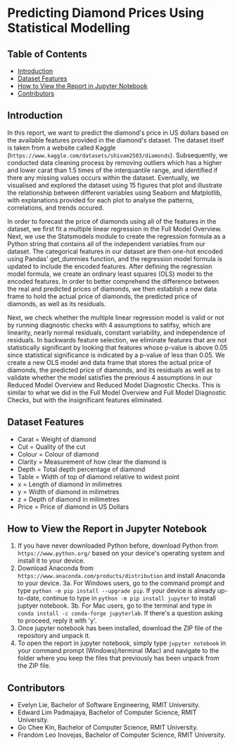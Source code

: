 <h1>Predicting Diamond Prices Using Statistical Modelling</h1>
<h2>Table of Contents</h2>

- [Introduction](#introduction)
- [Dataset Features](#dataset-features)
- [How to View the Report in Jupyter Notebook](#how-to-view-the-report-in-jupyter-notebook)
- [Contributors](#contributors)

## Introduction
In this report, we want to predict the diamond's price in US dollars based on the available features provided in the diamond's dataset. The dataset itself is taken from a website called Kaggle (``https://www.kaggle.com/datasets/shivam2503/diamonds``). Subsequently, we conducted data cleaning process by removing outliers which has a higher and lower carat than 1.5 times of the interquantile range, and identified if there any missing values occurs within the dataset. Eventually, we visualised and explored the dataset using 15 figures that plot and illustrate the relationship between different variables using Seaborn and Matplotlib, with explanations provided for each plot to analyse the patterns, correlations, and trends occured. 
    
In order to forecast the price of diamonds using all of the features in the dataset, we first fit a multiple linear regression in the Full Model Overview. Next, we use the Statsmodels module to create the regression formula as a Python string that contains all of the independent variables from our dataset. The categorical features in our dataset are then one-hot encoded using Pandas' get_dummies function, and the regression model formula is updated to include the encoded features. After defining the regression model formula, we create an ordinary least squares (OLS) model to the encoded features. In order to better comprehend the difference between the real and predicted prices of diamonds, we then establish a new data frame to hold the actual price of diamonds, the predicted price of diamonds, as well as its residuals.

Next, we check whether the multiple linear regression model is valid or not by running diagnostic checks with 4 assumptions to satifsy, which are linearity, nearly normal residuals, constant variability, and independence of residuals. In backwards feature selection, we eliminate features that are not statistically significant by looking that features whose p-value is above 0.05 since statistical significance is indicated by a p-value of less than 0.05. We create a new OLS model and data frame that stores the actual price of diamonds, the predicted price of diamonds, and its residuals as well as to validate whether the model satisfies the previous 4 assumptions in our Reduced Model Overview and Reduced Model Diagnostic Checks. This is similar to what we did in the Full Model Overview and Full Model Diagnostic Checks, but with the insignificant features eliminated.

## Dataset Features
* Carat = Weight of diamond
* Cut = Quality of the cut
* Colour = Colour of diamond
* Clarity = Measurement of how clear the diamond is
* Depth = Total depth percentage of diamond
* Table = Width of top of diamond relative to widest point
* x = Length of diamond in milimetres
* y = Width of diamond in milimetres
* z = Depth of diamond in milimetres
* Price = Price of diamond in US Dollars

## How to View the Report in Jupyter Notebook
1. If you have never downloaded Python before, download Python from ``https://www.python.org/`` based on your device's operating system and install it to your device.
2. Download Anaconda from ``https://www.anaconda.com/products/distribution`` and install Anaconda to your device.
3a. For Windows users, go to the command prompt and type ``python -m pip install --upgrade pip``. If your device is already up-to-date, continue to type in ``python -m pip install jupyter`` to install juptyer notebook.
3b. For Mac users, go to the terminal and type in ``conda install -c conda-forge jupyterlab``. If there's a question asking to proceed, reply it with 'y'.
4. Once jupyter notebook has been installed, download the ZIP file of the repository and unpack it.
5. To open the report in jupyter notebook, simply type ``jupyter notebook`` in your command prompt (Windows)/terminal (Mac) and navigate to the folder where you keep the files that previously has been unpack from the ZIP file.

## Contributors
* Evelyn Lie, Bachelor of Software Engineering, RMIT University.
* Edward Lim Padmajaya, Bachelor of Computer Science, RMIT University.
* Go Chee Kin, Bachelor of Computer Science, RMIT University.
* Frandom Leo Inovejas, Bachelor of Computer Science, RMIT University.
